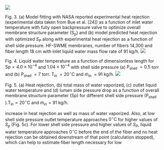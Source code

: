 ![](https://cdn.mathpix.com/cropped/2024_05_27_191c035c0a53086cdeddg-1.jpg?height=471&width=1214&top_left_y=179&top_left_x=120)

Fig. 3. (a) Model fitting with NASA reported experimental heat rejection (experimental data taken from Bue et al. [24]) as a function of inlet water temperature with fully open backpressure valve to optimize overall membrane structure parameter $\left(\mathrm{S}_{\mathrm{p}}\right)$ and (b) model predicted heat rejection with optimized $S_{P}$ along with experimental heat rejection as a function of shell side pressure. HF-SWME membranes, number of fibers 14,300 and fiber length $18 \mathrm{~cm}$ with inlet liquid water mass flow rate of $91 \mathrm{~kg} / \mathrm{h}$.
![](https://cdn.mathpix.com/cropped/2024_05_27_191c035c0a53086cdeddg-1.jpg?height=488&width=1218&top_left_y=741&top_left_x=424)

Fig. 4. Liquid water temperature as a function of dimensionless length for $\mathrm{Sp}=4.0 \times 10^{-4}$ and $1.04 \times 10^{-4}$ with shell side pressure (a) $\mathrm{P}_{\text {shell }}=0.5$ torr and (b) $\mathrm{P}_{\text {shell }}$ $=7$ torr. $\mathrm{T}_{\text {in }}=20^{\circ} \mathrm{C}$ and $\dot{m}_{\text {in }}=91 \mathrm{~kg} / \mathrm{h}$.
![](https://cdn.mathpix.com/cropped/2024_05_27_191c035c0a53086cdeddg-1.jpg?height=964&width=1216&top_left_y=1367&top_left_x=423)

Fig. 5. (a) Heat rejection, (b) total mass of water vaporized, (c) outlet liquid water temperature and (d) lumen side pressure drop as a function of overall membrane structure parameter $(\mathrm{Sp})$ for different shell side pressure $\left(\mathrm{P}_{\text {shell }}\right) . \mathrm{T}_{\mathrm{in}}=20^{\circ} \mathrm{C}$ and $\dot{m}_{i n}=91 \mathrm{~kg} / \mathrm{h}$.

increase in heat rejection as well as mass of water vaporized. Also, at low shell side pressure outlet temperature approaches $0^{\circ} \mathrm{C}$ for higher values of $S_{p}$ (Fig. 5c). For lower shell side pressure and higher values of $S_{P}$, liquid water temperature approaches $0^{\circ} \mathrm{C}$ before the end of the fiber and no heat rejection can be obtained downstream of that point (calculation stopped), which can help to estimate fiber length necessary for low